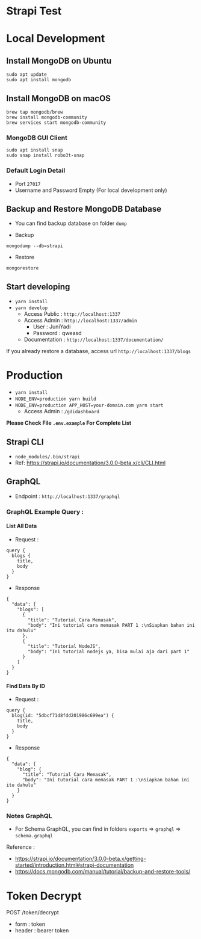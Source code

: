 # Strapi Test

# Local Development

## Install MongoDB on Ubuntu

```
sudo apt update
sudo apt install mongodb
```

## Install MongoDB on macOS

```
brew tap mongodb/brew
brew install mongodb-community
brew services start mongodb-community
```

### MongoDB GUI Client

```
sudo apt install snap
sudo snap install robo3t-snap
```

### Default Login Detail

- Port `27017`
- Username and Password Empty (For local development only)

## Backup and Restore MongoDB Database

- You can find backup database on folder `dump`

- Backup

```
mongodump --db=strapi
```

- Restore

```
mongorestore
```

## Start developing

- `yarn install`
- `yarn develop`
  - Access Public : `http://localhost:1337`
  - Access Admin : `http://localhost:1337/admin`
    - User : JuniYadi
    - Password : qweasd
  - Documentation : `http://localhost:1337/documentation/`

If you already restore a database, access url `http://localhost:1337/blogs`

# Production

- `yarn install`
- `NODE_ENV=production yarn build`
- `NODE_ENV=production APP_HOST=your-domain.com yarn start`
  - Access Admin : `/gdidashboard`

**Please Check File `.env.example` For Complete List**

## Strapi CLI

- `node_modules/.bin/strapi`
- Ref: https://strapi.io/documentation/3.0.0-beta.x/cli/CLI.html

## GraphQL

- Endpoint : `http://localhost:1337/graphql`

### GraphQL Example Query :

#### List All Data

- Request :

```
query {
  blogs {
    title,
    body
  }
}
```

- Response

```
{
  "data": {
    "blogs": [
      {
        "title": "Tutorial Cara Memasak",
        "body": "Ini tutorial cara memasak PART 1 :\nSiapkan bahan ini itu dahulu"
      },
      {
        "title": "Tutorial NodeJS",
        "body": "Ini tutorial nodejs ya, bisa mulai aja dari part 1"
      }
    ]
  }
}
```

#### Find Data By ID

- Request :

```
query {
  blog(id: "5dbcf71d8fdd201986c699ea") {
    title,
    body
  }
}
```

- Response

```
{
  "data": {
    "blog": {
      "title": "Tutorial Cara Memasak",
      "body": "Ini tutorial cara memasak PART 1 :\nSiapkan bahan ini itu dahulu"
    }
  }
}
```

### Notes GraphQL

- For Schema GraphQL, you can find in folders `exports` => `graphql` => `schema.graphql`

Reference :

- https://strapi.io/documentation/3.0.0-beta.x/getting-started/introduction.html#strapi-documentation
- https://docs.mongodb.com/manual/tutorial/backup-and-restore-tools/


# Token Decrypt
POST /token/decrypt
- form : token
- header : bearer token